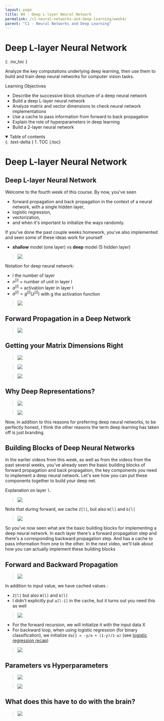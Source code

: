 ```yaml
---
layout: page
title: W4 - Deep L-layer Neural Network
permalink: /c1-neural-networks-and-deep-learning/week4/
parent: "C1 - Neural Networks and Deep Learning"
---
```


# Deep L-layer Neural Network
{: .no_toc }

Analyze the key computations underlying deep learning, then use them to build and train deep neural networks for computer vision tasks.

Learning Objectives
- Describe the successive block structure of a deep neural network
- Build a deep L-layer neural network
- Analyze matrix and vector dimensions to check neural network implementations
- Use a cache to pass information from forward to back propagation
- Explain the role of hyperparameters in deep learning
- Build a 2-layer neural network

<details open markdown="block">
  <summary>
    Table of contents
  </summary>
  {: .text-delta }
1. TOC
{:toc}
</details>

# Deep L-layer Neural Network

## Deep L-layer Neural Network

Welcome to the fourth week of this course. By now, you've seen 
- forward propagation and back propagation in the context of a neural network, with a single hidden layer, 
- logistic regression, 
- vectorization, 
- and when it's important to initialize the ways randomly. 

If you've done the past couple weeks homework, you've also implemented and seen some of these ideas work for yourself

- **shallow** model (one layer) vs **deep** model (5 hidden layer)

> <img src="./images/w02-01-Deep_L-layer_Neural_Network/img_2023-03-18_09-00-45.png">

Notation for deep neural network:
- l the number of layer
- $n^{[l]}$ = number of unit in layer l
- $a^{[l]}$ = activation layer in layer l 
- $a^{[l]} = g^{[l]}(z^{[l]})$  with g the activation function
> <img src="./images/w02-01-Deep_L-layer_Neural_Network/img_2023-03-18_09-00-50.png">

## Forward Propagation in a Deep Network

> <img src="./images/w02-02-Forward_Propagation_in_a_Deep_Network/img_2023-03-18_09-08-22.png">

## Getting your Matrix Dimensions Right

> <img src="./images/w02-03-Getting_your_Matrix_Dimensions_Right/img_2023-03-18_09-10-01.png">

> <img src="./images/w02-03-Getting_your_Matrix_Dimensions_Right/img_2023-03-18_09-10-07.png">

> <img src="./images/w02-03-Getting_your_Matrix_Dimensions_Right/img_2023-03-18_10-14-11.png">

## Why Deep Representations?

> <img src="./images/w02-04-Why_Deep_Representations/img_2023-03-18_10-16-39.png">

> <img src="./images/w02-04-Why_Deep_Representations/img_2023-03-18_10-16-42.png">

 Now, in addition to this reasons for preferring deep neural networks, to be perfectly honest, I think the other reasons the term deep learning has taken off is just branding. 

## Building Blocks of Deep Neural Networks


In the earlier videos from this week, as well as from the videos from the past several weeks, you've already seen the basic building blocks of forward propagation and back propagation, the key components you need to implement a deep neural network. Let's see how you can put these components together to build your deep net.

Explanation on layer `l`.

> <img src="./images/w02-05-Building_Blocks_of_Deep_Neural_Networks/img_2023-03-18_10-42-11.png">

Note that during forward, we cache `Z[l]`, but also `W[l]` and `b[l]`

> <img src="./images/w02-05-Building_Blocks_of_Deep_Neural_Networks/img_2023-03-18_10-42-16.png">

 So you've now seen what are the basic building blocks for implementing a deep neural network. In each layer there's a forward propagation step and there's a corresponding backward propagation step. And has a cache to pass information from one to the other. In the next video, we'll talk about how you can actually implement these building blocks

## Forward and Backward Propagation

> <img src="./images/w02-06-Forward_and_Backward_Propagation/img_2023-03-18_14-56-35.png">

In addition to input value, we have cached values :
- `Z[l]` but also `W[l]` and `b[l]`
- I didn't explicitly put `a[l-1]` in the cache, but it turns out you need this as well 

> <img src="./images/w02-06-Forward_and_Backward_Propagation/img_2023-03-18_14-58-45.png">

- For the forward recursion, we will initialize it with the input data X
- For backward loop, when using logistic regression (for binary classification), we initialize `da[] = -y/a + (1-y)/1-a)` (see [logistic regression recap](../week2/#logistic-regression-gradient-descent)) 

> <img src="./images/w02-06-Forward_and_Backward_Propagation/img_2023-03-18_15-13-33.png">

## Parameters vs Hyperparameters

> <img src="./images/w02-07-Parameters_vs_Hyperparameters/img_2023-03-18_15-14-12.png">

> <img src="./images/w02-07-Parameters_vs_Hyperparameters/img_2023-03-18_15-14-14.png">
## What does this have to do with the brain?

> <img src="./images/w02-08-What_does_this_have_to_do_with_the_brain/img_2023-03-18_15-15-04.png">
